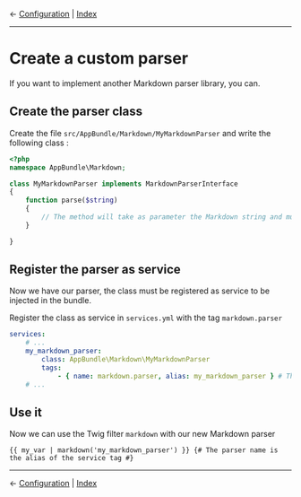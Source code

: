 &larr; [Configuration](configuration.md) | [Index](index.md)

---

# Create a custom parser

If you want to implement another Markdown parser library, you can.

## Create the parser class

Create the file `src/AppBundle/Markdown/MyMarkdownParser` and write the following class :

```php
<?php
namespace AppBundle\Markdown;

class MyMarkdownParser implements MarkdownParserInterface
{
    function parse($string)
    {
        // The method will take as parameter the Markdown string and must return the rendered HTML
    }

}
```

## Register the parser as service

Now we have our parser, the class must be registered as service to be injected in the bundle.

Register the class as service in `services.yml` with the tag `markdown.parser`
```yaml
services:
    # ...
    my_markdown_parser:
        class: AppBundle\Markdown\MyMarkdownParser
        tags:
            - { name: markdown.parser, alias: my_markdown_parser } # The alias attribute is required, it's the parser name
    # ...
```

## Use it

Now we can use the Twig filter `markdown` with our new Markdown parser
```twig
{{ my_var | markdown('my_markdown_parser') }} {# The parser name is the alias of the service tag #}
```

---

&larr; [Configuration](configuration.md) | [Index](index.md)

